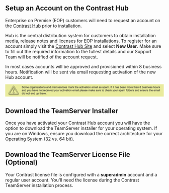 <!--
  title: "Downloading TeamServer from Contrast Hub",
  description: "Guide for EOP administrators to reference when downloading TeamServer binaries and licenses.",
-->

## Setup an Account on the Contrast Hub
Enterprise on Premise (EOP) customers will need to request an account on the [Contrast Hub](https://hub.contrastsecurity.com) prior to installation. 

Hub is the central distribution system for customers to obtain installation media, release notes and licenses for EOP installations. To register for an account simply visit the [Contrast Hub Site](https://hub.contrastsecurity.com) and select **New User**. Make sure to fill out the required information to the fullest details and our Support Team will be notified of the account request. 

In most cases accounts will be approved and provisioned within 8 business hours. Notification will be sent via email requesting activation of the new Hub account.


<a href="assets/images/KB2-k03.png" rel="lightbox" title="Spam Notice"><img class="thumbnail" src="assets/images/KB2-k03.png"/></a>  

## Download the TeamServer Installer
Once you have activated your Contrast Hub account you will have the option to download the TeamServer installer for your operating system. If you are on Windows, ensure you download the correct architecture for your Operating System (32 vs. 64 bit).

## Download the TeamServer License File (Optional)
Your Contrast license file is configured with a **superadmin** account and a regular user account.  You'll need the license during the Contrast TeamServer installation process.
